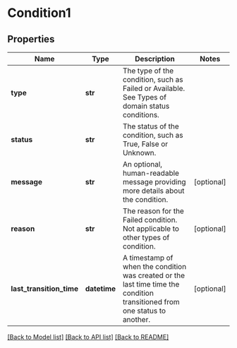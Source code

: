 # Condition1

## Properties
Name | Type | Description | Notes
------------ | ------------- | ------------- | -------------
**type** | **str** | The type of the condition, such as Failed or Available. See Types of domain status conditions. | 
**status** | **str** | The status of the condition, such as True, False or Unknown. | 
**message** | **str** | An optional, human-readable message providing more details about the condition. | [optional] 
**reason** | **str** | The reason for the Failed condition. Not applicable to other types of condition. | [optional] 
**last_transition_time** | **datetime** | A timestamp of when the condition was created or the last time time the condition transitioned from one status to another. | [optional] 

[[Back to Model list]](../README.md#documentation-for-models) [[Back to API list]](../README.md#documentation-for-api-endpoints) [[Back to README]](../README.md)

